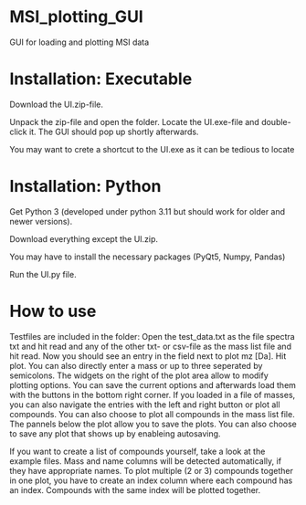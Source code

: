 # MSI_plotting_GUI
GUI for loading and plotting MSI data

# Installation: Executable
Download the UI.zip-file.

Unpack the zip-file and open the folder. Locate the UI.exe-file and double-click it. The GUI should pop up shortly afterwards. 

You may want to crete a shortcut to the UI.exe as it can be tedious to locate

# Installation: Python
Get Python 3 (developed under python 3.11 but should work for older and newer versions). 

Download everything except the UI.zip. 

You may have to install the necessary packages (PyQt5, Numpy, Pandas)

Run the UI.py file.


# How to use
Testfiles are included in the folder: Open the test_data.txt as the file spectra txt and hit read and any of the other txt- or csv-file as the mass list file and hit read.
Now you should see an entry in the field next to plot mz [Da]. Hit plot. 
You can also directly enter a mass or up to three seperated by semicolons. The widgets on the right of the plot area allow to modify plotting options. You can save the current options and afterwards load them with the buttons in the bottom right corner.
If you loaded in a file of masses, you can also navigate the entries with the left and right button or plot all compounds. 
You can also choose to plot all compounds in the mass list file. The pannels below the plot allow you to save the plots. You can also choose to save any plot that shows up by enableing autosaving. 

If you want to create a list of compounds yourself, take a look at the example files. Mass and name columns will be detected automatically, if they have appropriate names. 
To plot multiple (2 or 3) compounds together in one plot, you have to create an index column where each compound has an index. Compounds with the same index will be plotted together.
